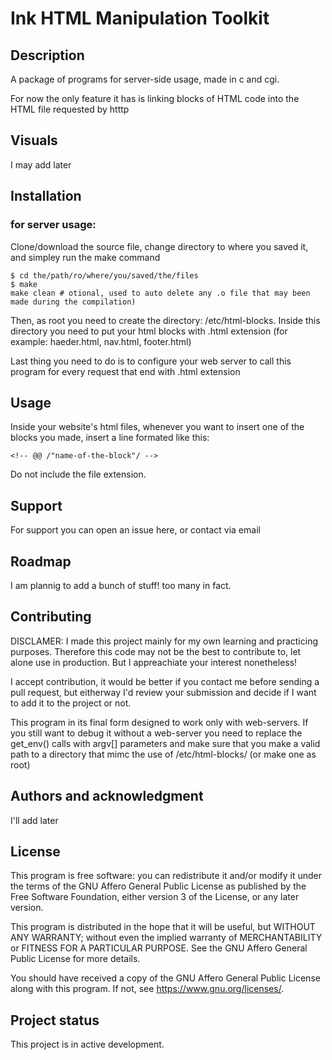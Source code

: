 
# Ink HTML Manipulation Toolkit

## Description
A package of programs for server-side usage, made in c and cgi.

For now the only feature it has is linking blocks of HTML code into the HTML file requested by htttp


## Visuals
I may add later

## Installation
### for server usage:
Clone/download the source file, change directory to where you saved it, and simpley run the make command
```code
$ cd the/path/ro/where/you/saved/the/files
$ make
make clean # otional, used to auto delete any .o file that may been made during the compilation)
```
Then, as root you need to create the directory: /etc/html-blocks.
Inside this directory you need to put your html blocks with .html extension (for example: haeder.html, nav.html, footer.html)

Last thing you need to do is to configure your web server to call this program for every request that end with .html extension

## Usage
Inside your website's html files, whenever you want to insert one of the blocks you made, insert a line formated like this:
```code
<!-- @@ /"name-of-the-block"/ -->
```
Do not include the file extension.

## Support
For support you can open an issue here, or contact via email

## Roadmap
I am plannig to add a bunch of stuff! too many in fact.

## Contributing
DISCLAMER: I made this project mainly for my own learning and practicing purposes.
Therefore this code may not be the best to contribute to, let alone use in production.
But I appreachiate your interest nonetheless!

I accept contribution, it would be better if you contact me before sending a pull request,
but eitherway I'd review your submission and decide if I want to add it to the project or not.

This program in its final form designed to work only with web-servers. If you still want to debug it without a web-server
you need to replace the get_env() calls with argv[] parameters and make sure that you make a valid path to a directory that mimc the use of /etc/html-blocks/ (or make one as root)

## Authors and acknowledgment
I'll add later

## License
This program is free software: you can redistribute it and/or modify it under the terms of the GNU Affero General Public License as published by the Free Software Foundation, either version 3 of the License, or any later version.

This program is distributed in the hope that it will be useful, but WITHOUT ANY WARRANTY; without even the implied warranty of MERCHANTABILITY or FITNESS FOR A PARTICULAR PURPOSE. See the GNU Affero General Public License for more details.

 You should have received a copy of the GNU Affero General Public License along with this program. If not, see <https://www.gnu.org/licenses/>.

## Project status
This project is in active development.
